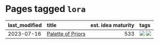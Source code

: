 # Pages tagged `lora`

|last_modified|title|est. idea maturity|tags
|:---|:---|---:|:---|
|2023-07-16|[Palette of Priors](../palette_of_priors.md)|533|[![](https://img.shields.io/badge/tag-experimental-35b163)](../tags/experimental.md) [![](https://img.shields.io/badge/tag-lora-cdef47)](../tags/lora.md)|